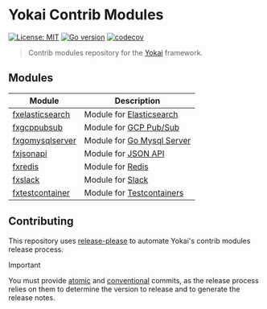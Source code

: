 # Yokai Contrib Modules

[![License: MIT](https://img.shields.io/badge/License-MIT-blue.svg)](https://opensource.org/licenses/MIT)
[![Go version](https://img.shields.io/badge/Go-≥1.20-blue)](https://go.dev/)
[![codecov](https://codecov.io/gh/ankorstore/yokai-contrib/graph/badge.svg?token=CxImMei31C)](https://codecov.io/gh/ankorstore/yokai-contrib)

> Contrib modules repository for the [Yokai](https://github.com/ankorstore/yokai) framework.

## Modules

| Module                             | Description                                                              |
|------------------------------------|--------------------------------------------------------------------------|
| [fxelasticsearch](fxelasticsearch) | Module for [Elasticsearch](https://www.elastic.co/elasticsearch/)       |
| [fxgcppubsub](fxgcppubsub)         | Module for [GCP Pub/Sub](https://cloud.google.com/pubsub)                |
| [fxgomysqlserver](fxgomysqlserver) | Module for [Go Mysql Server](https://github.com/dolthub/go-mysql-server) |
| [fxjsonapi](fxjsonapi)             | Module for [JSON API](https://github.com/google/jsonapi)                 |
| [fxredis](fxredis)                 | Module for [Redis](https://redis.io/docs/connect/clients/go/)            |
| [fxslack](fxslack)                 | Module for [Slack](https://api.slack.com/)                               |
| [fxtestcontainer](fxtestcontainer) | Module for [Testcontainers](https://github.com/testcontainers/testcontainers-go) |

## Contributing

This repository uses [release-please](https://github.com/googleapis/release-please) to automate Yokai's contrib modules release process.

> [!IMPORTANT]
> You must provide [atomic](https://en.wikipedia.org/wiki/Atomic_commit#Revision_control) and [conventional](https://www.conventionalcommits.org/en/v1.0.0/) commits, as the release process relies on them to determine the version to release and to generate the release notes.
